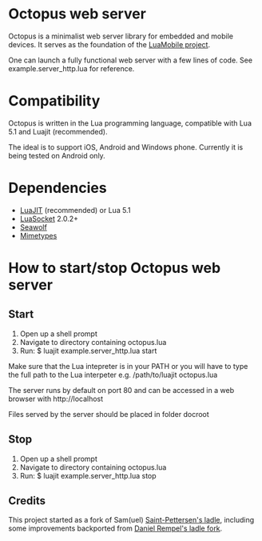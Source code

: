 # Octopus web server

Octopus is a minimalist web server library for embedded and mobile devices. It
serves as the foundation of the [LuaMobile project](https://github.com/LuaMobile).

One can launch a fully functional web server with a few lines of code. See
example.server_http.lua for reference.


# Compatibility

Octopus is written in the Lua programming language, compatible with Lua 5.1 and
Luajit (recommended).

The ideal is to support iOS, Android and Windows phone. Currently it is being
tested on Android only.


# Dependencies

* [LuaJIT](http://luajit.org/) (recommended) or Lua 5.1
* [LuaSocket](https://luarocks.org/modules/luarocks/luasocket) 2.0.2+
* [Seawolf](https://luarocks.org/modules/develcuy/seawolf)
* [Mimetypes](https://luarocks.org/modules/luarocks/mimetypes)

# How to start/stop Octopus web server

## Start

1. Open up a shell prompt
2. Navigate to directory containing octopus.lua
3. Run: $ luajit example.server_http.lua start

Make sure that the Lua intepreter is in your PATH
or you will have to type the full path to the Lua interpeter
e.g. /path/to/luajit octopus.lua

The server runs by default on port 80 and can be accessed in
a web browser with http://localhost

Files served by the server should be placed in folder docroot

## Stop

1. Open up a shell prompt
2. Navigate to directory containing octopus.lua
3. Run: $ luajit example.server_http.lua stop

## Credits

This project started as a fork of Sam(uel) [Saint-Pettersen's ladle](https://github.com/stpettersens/ladle),
including some improvements backported from [Daniel Rempel's ladle fork](https://github.com/danielrempel/ladle).
